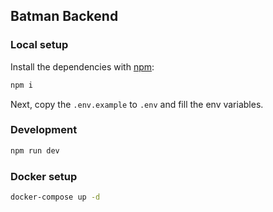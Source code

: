 ## Batman Backend

### Local setup

Install the dependencies with [npm](https://www.npmjs.com/):
```bash
npm i
```
Next, copy the `.env.example` to `.env` and fill the env variables.

### Development 
```bash
npm run dev
```

### Docker setup 
```bash
docker-compose up -d
```
